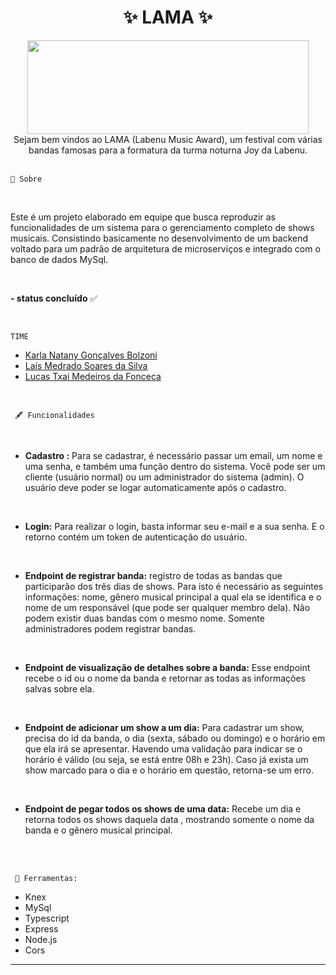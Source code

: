 <h1 align = "center"> ✨ LAMA  ✨ </h1 >   

  


<div align = "center">
<img src="https://user-images.githubusercontent.com/31759644/178175911-5328d197-5705-4b41-be8b-1b64532b1282.png"  width="450" height="150" /> 
</div>
<div align = "center">Sejam bem vindos ao LAMA (Labenu Music Award), um festival  com várias bandas famosas para a formatura da turma noturna Joy  da Labenu. </div>

</br>

    🚨 Sobre 
</br>

Este é um projeto elaborado em equipe  que busca reproduzir as  funcionalidades de um sistema para o gerenciamento completo de shows musicais. Consistindo basicamente no desenvolvimento de um backend voltado para  um padrão de arquitetura de microserviços e integrado com o banco de dados MySql. 

</BR>

**- status concluído** ✅

</BR>


    TIME
</div>
<ul>      
<a href="https://github.com/karlanatany"><li>Karla Natany Gonçalves Bolzoni</li></a>
<a href ="https://github.com/laismedrado"><li>Laís Medrado Soares da Silva</li></a>
<a href ="https://github.com/LTxai"><li>Lucas Txai Medeiros da Fonceca</li></a>
</ul>
</BR>
 

     🖋 Funcionalidades

</BR>

-  **Cadastro :**  Para se cadastrar, é necessário passar um email, um nome e uma senha, e também uma função dentro do sistema. Você pode ser um cliente (usuário normal) ou um administrador do sistema (admin). O usuário deve poder se logar automaticamente após o cadastro. 
</BR>

-  **Login:** Para realizar o login, basta informar seu e-mail e a sua senha. E o retorno contém  um token de autenticação do usuário.
</BR>

-  **Endpoint de registrar banda:** registro de  todas as bandas que participarão dos três dias de shows. Para isto é necessário as seguintes informações: nome, gênero musical principal a qual ela se identifica e o nome de um responsável (que pode ser qualquer membro dela). Não podem existir duas bandas com o mesmo nome. Somente administradores podem registrar bandas.
</BR>

- **Endpoint de visualização de detalhes sobre a banda:** Esse endpoint recebe  o id ou o nome da banda e retornar as todas as informações salvas sobre ela.
</BR>

- **Endpoint de adicionar um show a um dia:**  Para cadastrar um show, precisa do id da banda, o dia (sexta, sábado ou domingo) e o horário em que ela irá se apresentar. Havendo uma validação para indicar se o horário é válido (ou seja, se está entre 08h e 23h). Caso já exista um show marcado para o dia e o horário em questão, retorna-se  um erro. </BR>
</BR>

- **Endpoint de pegar todos os shows de uma data:**  Recebe um dia e retorna todos os shows daquela data , mostrando somente o nome da banda e o gênero musical principal. 



</BR>
 </BR>  

     🔧 Ferramentas:



- Knex
- MySql
- Typescript
- Express
- Node.js 
- Cors


___
